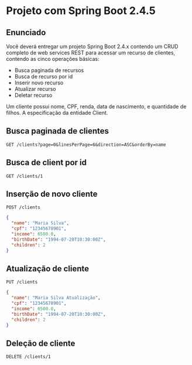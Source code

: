 # Projeto com Spring Boot 2.4.5

## Enunciado

Você deverá entregar um projeto Spring Boot 2.4.x contendo um CRUD completo de web services REST para acessar um recurso de clientes, contendo as cinco operações básicas:

* Busca paginada de recursos
* Busca de recurso por id
* Inserir novo recurso
* Atualizar recurso
* Deletar recurso

Um cliente possui nome, CPF, renda, data de nascimento, e quantidade de filhos. A especificação da entidade Client.

## Busca paginada de clientes
`GET /clients?page=0&linesPerPage=6&direction=ASC&orderBy=name`

## Busca de client por id
`GET /clients/1`

## Inserção de novo cliente
`POST /clients`

```json
{
  "name": "Maria Silva",
  "cpf": "12345678901",
  "income": 6500.0,
  "birthDate": "1994-07-20T10:30:00Z",
  "children": 2
}

```
## Atualização de cliente
`PUT /clients`
```json
{
  "name": "Maria Silva Atualização",
  "cpf": "12345678901",
  "income": 6500.0,
  "birthDate": "1994-07-20T10:30:00Z",
  "children": 2
}

```

## Deleção de cliente
`DELETE /clients/1`
